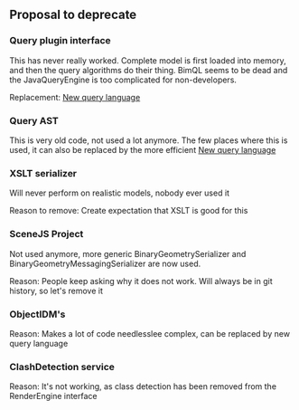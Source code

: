 ## Proposal to deprecate

### Query plugin interface

This has never really worked. Complete model is first loaded into memory, and then the query algorithms do their thing. BimQL seems to be dead and the JavaQueryEngine is too complicated for non-developers.

Replacement: [New query language](New-query-langage.md)

### Query AST

This is very old code, not used a lot anymore. The few places where this is used, it can also be replaced by the more efficient [New query language](New-query-langage.md)

### XSLT serializer

Will never perform on realistic models, nobody ever used it

Reason to remove: Create expectation that XSLT is good for this

### SceneJS Project

Not used anymore, more generic BinaryGeometrySerializer and BinaryGeometryMessagingSerializer are now used.

Reason: People keep asking why it does not work. Will always be in git history, so let's remove it

### ObjectIDM's

Reason: Makes a lot of code needlesslee complex, can be replaced by new query language

### ClashDetection service

Reason: It's not working, as class detection has been removed from the RenderEngine interface
